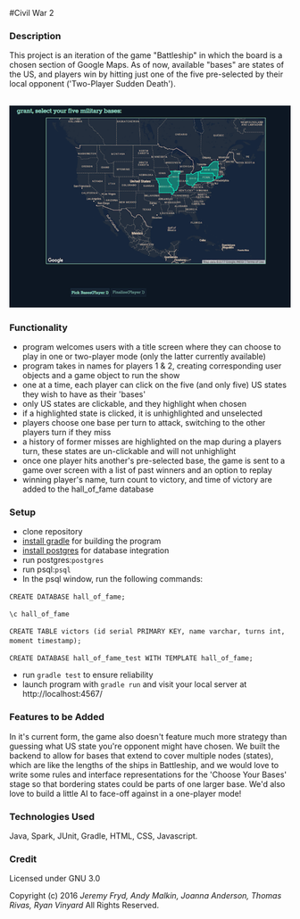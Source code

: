 #Civil War 2


### Description

This project is an iteration of the game "Battleship" in which the board is a chosen section of Google Maps. As of now, available "bases" are states of the US, and players win by hitting just one of the five pre-selected by their local opponent ('Two-Player Sudden Death').


&nbsp;&nbsp;&nbsp;&nbsp;&nbsp;&nbsp;&nbsp;&nbsp;&nbsp;&nbsp;&nbsp;&nbsp;&nbsp;&nbsp;&nbsp;![Base Selection Page](Screenshots/select_bases.png?raw=true "Base Selection Page")


### Functionality

* program welcomes users with a title screen where they can choose to play in one or two-player mode (only the latter currently available)
* program takes in names for players 1 &amp; 2, creating corresponding user objects and a game object to run the show
* one at a time, each player can click on the five (and only five) US states they wish to have as their 'bases'
* only US states are clickable, and they highlight when chosen
* if a highlighted state is clicked, it is unhighlighted and unselected
* players choose one base per turn to attack, switching to the other players turn if they miss
* a history of former misses are highlighted on the map during a players turn, these states are un-clickable and will not unhighlight
* once one player hits another's pre-selected base, the game is sent to a game over screen with a list of past winners and an option to replay
* winning player's name, turn count to victory, and time of victory are added to the hall_of_fame database


### Setup

* clone repository
* [install gradle](https://gradle.org/gradle-download/?_ga=1.156561343.568755268.1470681169) for building the program
* [install postgres](https://www.postgresql.org/) for database integration
* run postgres:`postgres`
* run psql:`psql`
* In the psql window, run the following commands:

`CREATE DATABASE hall_of_fame;`

`\c hall_of_fame`

`CREATE TABLE victors (id serial PRIMARY KEY, name varchar, turns int, moment timestamp);`

`CREATE DATABASE hall_of_fame_test WITH TEMPLATE hall_of_fame;`

* run  `gradle test` to ensure reliability
* launch program with `gradle run` and visit your local server at http://localhost:4567/


### Features to be Added

In it's current form, the game also doesn't feature much more strategy than guessing what US state you're opponent might have chosen. We built the backend to allow for bases that extend to cover multiple nodes (states), which are like the lengths of the ships in Battleship, and we would love to write some rules and interface representations for the 'Choose Your Bases' stage so that bordering states could be parts of one larger base. We'd also love to build a little AI to face-off against in a one-player mode!


### Technologies Used

Java, Spark, JUnit, Gradle, HTML, CSS, Javascript.


### Credit

Licensed under GNU 3.0

Copyright (c) 2016 _Jeremy Fryd, Andy Malkin, Joanna Anderson, Thomas Rivas, Ryan Vinyard_ All Rights Reserved.
